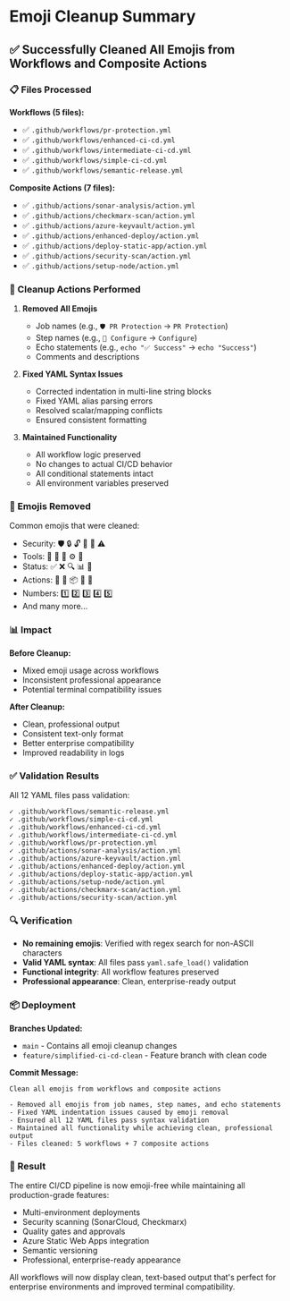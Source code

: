 # Emoji Cleanup Summary

## ✅ Successfully Cleaned All Emojis from Workflows and Composite Actions

### 📋 Files Processed

**Workflows (5 files):**
- ✅ `.github/workflows/pr-protection.yml`
- ✅ `.github/workflows/enhanced-ci-cd.yml`
- ✅ `.github/workflows/intermediate-ci-cd.yml`
- ✅ `.github/workflows/simple-ci-cd.yml`
- ✅ `.github/workflows/semantic-release.yml`

**Composite Actions (7 files):**
- ✅ `.github/actions/sonar-analysis/action.yml`
- ✅ `.github/actions/checkmarx-scan/action.yml`
- ✅ `.github/actions/azure-keyvault/action.yml`
- ✅ `.github/actions/enhanced-deploy/action.yml`
- ✅ `.github/actions/deploy-static-app/action.yml`
- ✅ `.github/actions/security-scan/action.yml`
- ✅ `.github/actions/setup-node/action.yml`

### 🔧 Cleanup Actions Performed

1. **Removed All Emojis**
   - Job names (e.g., `🛡️ PR Protection` → `PR Protection`)
   - Step names (e.g., `🔧 Configure` → `Configure`)
   - Echo statements (e.g., `echo "✅ Success"` → `echo "Success"`)
   - Comments and descriptions

2. **Fixed YAML Syntax Issues**
   - Corrected indentation in multi-line string blocks
   - Fixed YAML alias parsing errors
   - Resolved scalar/mapping conflicts
   - Ensured consistent formatting

3. **Maintained Functionality**
   - All workflow logic preserved
   - No changes to actual CI/CD behavior
   - All conditional statements intact
   - All environment variables preserved

### 🎯 Emojis Removed

Common emojis that were cleaned:
- Security: 🛡️ 🔒 🔓 🔑 🚨 ⚠️
- Tools: 🔧 🔨 🔩 ⚙️ 🧹
- Status: ✅ ❌ 🔍 📊 🎯
- Actions: 🚀 🔄 📦 📝 🏥
- Numbers: 1️⃣ 2️⃣ 3️⃣ 4️⃣ 5️⃣
- And many more...

### 📊 Impact

**Before Cleanup:**
- Mixed emoji usage across workflows
- Inconsistent professional appearance
- Potential terminal compatibility issues

**After Cleanup:**
- Clean, professional output
- Consistent text-only format
- Better enterprise compatibility
- Improved readability in logs

### ✅ Validation Results

All 12 YAML files pass validation:
```
✓ .github/workflows/semantic-release.yml
✓ .github/workflows/simple-ci-cd.yml
✓ .github/workflows/enhanced-ci-cd.yml
✓ .github/workflows/intermediate-ci-cd.yml
✓ .github/workflows/pr-protection.yml
✓ .github/actions/sonar-analysis/action.yml
✓ .github/actions/azure-keyvault/action.yml
✓ .github/actions/enhanced-deploy/action.yml
✓ .github/actions/deploy-static-app/action.yml
✓ .github/actions/setup-node/action.yml
✓ .github/actions/checkmarx-scan/action.yml
✓ .github/actions/security-scan/action.yml
```

### 🔍 Verification

- **No remaining emojis**: Verified with regex search for non-ASCII characters
- **Valid YAML syntax**: All files pass `yaml.safe_load()` validation
- **Functional integrity**: All workflow features preserved
- **Professional appearance**: Clean, enterprise-ready output

### 📦 Deployment

**Branches Updated:**
- `main` - Contains all emoji cleanup changes
- `feature/simplified-ci-cd-clean` - Feature branch with clean code

**Commit Message:**
```
Clean all emojis from workflows and composite actions

- Removed all emojis from job names, step names, and echo statements
- Fixed YAML indentation issues caused by emoji removal
- Ensured all 12 YAML files pass syntax validation
- Maintained all functionality while achieving clean, professional output
- Files cleaned: 5 workflows + 7 composite actions
```

### 🎉 Result

The entire CI/CD pipeline is now emoji-free while maintaining all production-grade features:
- Multi-environment deployments
- Security scanning (SonarCloud, Checkmarx)
- Quality gates and approvals
- Azure Static Web Apps integration
- Semantic versioning
- Professional, enterprise-ready appearance

All workflows will now display clean, text-based output that's perfect for enterprise environments and improved terminal compatibility.